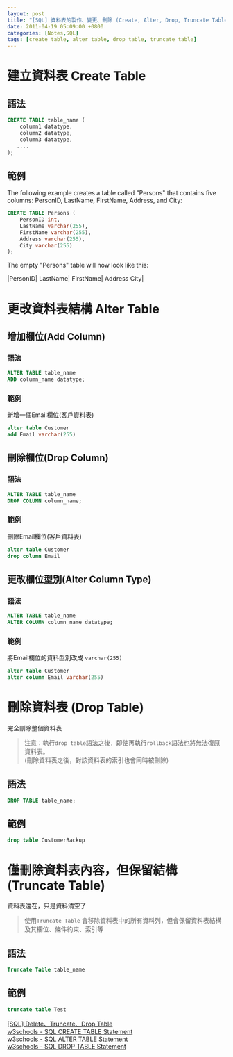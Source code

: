 ```yaml
---
layout: post
title: "[SQL] 資料表的製作、變更、刪除 (Create, Alter, Drop, Truncate Table)"
date: 2011-04-19 05:09:00 +0800
categories: [Notes,SQL]
tags: [create table, alter table, drop table, truncate table]
---
```


# 建立資料表 Create Table
## 語法
```sql
CREATE TABLE table_name (
    column1 datatype,
    column2 datatype,
    column3 datatype,
   ....
);
```

## 範例

The following example creates a table called "Persons" that contains five columns: PersonID, LastName, FirstName, Address, and City:

```sql
CREATE TABLE Persons (
    PersonID int,
    LastName varchar(255),
    FirstName varchar(255),
    Address varchar(255),
    City varchar(255) 
);
```

The empty "Persons" table will now look like this:

|PersonID|	LastName|	FirstName|	Address	City|


# 更改資料表結構 Alter Table 
## 增加欄位(Add Column)
### 語法

```sql
ALTER TABLE table_name
ADD column_name datatype;
```

### 範例
新增一個Email欄位(客戶資料表)

```sql
alter table Customer
add Email varchar(255)
```

## 刪除欄位(Drop Column)
### 語法

```sql
ALTER TABLE table_name
DROP COLUMN column_name;
```

### 範例
刪除Email欄位(客戶資料表)

```sql
alter table Customer
drop column Email
```

## 更改欄位型別(Alter Column Type)
### 語法

```sql
ALTER TABLE table_name
ALTER COLUMN column_name datatype;
```

### 範例
將Email欄位的資料型別改成 `varchar(255)`

```sql
alter table Customer
alter column Email varchar(255)
```

# 刪除資料表 (Drop Table)
完全刪除整個資料表

> 注意：執行`drop table`語法之後，即使再執行`rollback`語法也將無法復原資料表。      
> (刪除資料表之後，對該資料表的索引也會同時被刪除)

## 語法

```sql
DROP TABLE table_name;
```

## 範例

```sql
drop table CustomerBackup
```


# 僅刪除資料表內容，但保留結構 (Truncate Table)
資料表還在，只是資料清空了

> 使用`Truncate Table` 會移除資料表中的所有資料列，但會保留資料表結構及其欄位、條件約束、索引等

## 語法
```sql
Truncate Table table_name
```

## 範例
```sql
truncate table Test
```
 
[[SQL] Delete、Truncate、Drop Table](https://riivalin.github.io/posts/2011/04/sql-55/)        
[w3schools - SQL CREATE TABLE Statement](https://www.w3schools.com/sql/sql_create_table.asp)        
[w3schools - SQL ALTER TABLE Statement](https://www.w3schools.com/sql/sql_alter.asp)        
[w3schools - SQL DROP TABLE Statement](https://www.w3schools.com/sql/sql_drop_table.asp)       
